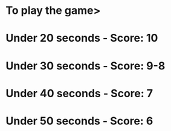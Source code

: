 # To play the game>   
# Under 20 seconds - Score: 10
# Under 30 seconds - Score: 9-8
# Under 40 seconds - Score: 7
# Under 50 seconds - Score: 6

